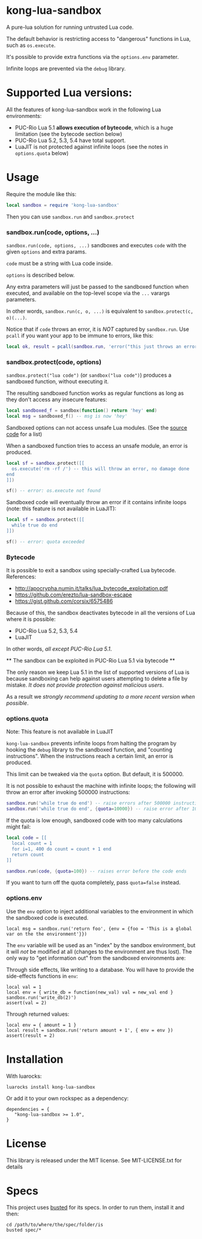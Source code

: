 kong-lua-sandbox
===========

A pure-lua solution for running untrusted Lua code.

The default behavior is restricting access to "dangerous" functions in Lua, such as `os.execute`.

It's possible to provide extra functions via the `options.env` parameter.

Infinite loops are prevented via the `debug` library.

Supported Lua versions:
======================

All the features of kong-lua-sandbox work in the following Lua environments:


* PUC-Rio Lua 5.1 **allows execution of bytecode**, which is a huge limitation (see the bytecode section below)
* PUC-Rio Lua 5.2, 5.3, 5.4 have total support.
* LuaJIT is not protected against infinite loops (see the notes in `options.quota` below)

Usage
=====

Require the module like this:

``` lua
local sandbox = require 'kong-lua-sandbox'
```

Then you can use `sandbox.run` and `sandbox.protect`

### sandbox.run(code, options, ...)

`sandbox.run(code, options, ...)` sandboxes and executes `code` with the given `options` and extra params.

`code` must be a string with Lua code inside.

`options` is described below.

Any extra parameters will just be passed to the sandboxed function when executed, and available on the top-level scope via the `...` varargs parameters.

In other words, `sandbox.run(c, o, ...)` is equivalent to `sandbox.protect(c, o)(...)`.

Notice that if `code` throws an error, it is *NOT* captured by `sandbox.run`. Use `pcall` if you want your app to be immune to errors, like this:

``` lua
local ok, result = pcall(sandbox.run, 'error("this just throws an error")')
```

### sandbox.protect(code, options)

`sandbox.protect("lua code")` (or `sandbox("lua code")`) produces a sandboxed function, without executing it.

The resulting sandboxed function works as regular functions as long as they don't access any insecure features:

```lua
local sandboxed_f = sandbox(function() return 'hey' end)
local msg = sandboxed_f() -- msg is now 'hey'
```

Sandboxed options can not access unsafe Lua modules. (See the [source code](https://github.com/kong/kong-lua-sandbox/blob/master/kong-lua-sandbox.lua#L35) for a list)

When a sandboxed function tries to access an unsafe module, an error is produced.

```lua
local sf = sandbox.protect([[
  os.execute('rm -rf /') -- this will throw an error, no damage done
end
]])

sf() -- error: os.execute not found
```

Sandboxed code will eventually throw an error if it contains infinite loops (note: this feature is not available in LuaJIT):

```lua
local sf = sandbox.protect([[
  while true do end
]])

sf() -- error: quota exceeded
```

### Bytecode

It is possible to exit a sandbox using specially-crafted Lua bytecode. References:

* http://apocrypha.numin.it/talks/lua_bytecode_exploitation.pdf
* https://github.com/erezto/lua-sandbox-escape
* https://gist.github.com/corsix/6575486

Because of this, the sandbox deactivates bytecode in all the versions of Lua where it is possible:

* PUC-Rio Lua 5.2, 5.3, 5.4
* LuaJIT

In other words, _all except PUC-Rio Lua 5.1_.

** The sandbox can be exploited in PUC-Rio Lua 5.1 via bytecode **

The only reason we keep Lua 5.1 in the list of supported versions of Lua is because
sandboxing can help against users attempting to delete a file by mistake. _It does not provide
protection against malicious users_.

As a result we _strongly recommend updating to a more recent version when possible_.

### options.quota

Note: This feature is not available in LuaJIT

`kong-lua-sandbox` prevents infinite loops from halting the program by hooking the `debug` library to the sandboxed function, and "counting instructions". When
the instructions reach a certain limit, an error is produced.

This limit can be tweaked via the `quota` option. But default, it is 500000.

It is not possible to exhaust the machine with infinite loops; the following will throw an error after invoking 500000 instructions:

``` lua
sandbox.run('while true do end') -- raise errors after 500000 instructions
sandbox.run('while true do end', {quota=10000}) -- raise error after 10000 instructions
```

If the quota is low enough, sandboxed code with too many calculations might fail:

``` lua
local code = [[
  local count = 1
  for i=1, 400 do count = count + 1 end
  return count
]]

sandbox.run(code, {quota=100}) -- raises error before the code ends
```

If you want to turn off the quota completely, pass `quota=false` instead.


### options.env

Use the `env` option to inject additional variables to the environment in which the sandboxed code is executed.

    local msg = sandbox.run('return foo', {env = {foo = 'This is a global var on the the environment'}})

The `env` variable will be used as an "index" by the sandbox environment, but it will *not* be modified at all (changes
to the environment are thus lost). The only way to "get information out" from the sandboxed environments are:

Through side effects, like writing to a database. You will have to provide the side-effects functions in `env`:

    local val = 1
    local env = { write_db = function(new_val) val = new_val end }
    sandbox.run('write_db(2)')
    assert(val = 2)

Through returned values:

    local env = { amount = 1 }
    local result = sandbox.run('return amount + 1', { env = env })
    assert(result = 2)


Installation
============

With luarocks:

    luarocks install kong-lua-sandbox

Or add it to your own rockspec as a dependency:

```
dependencies = {
   "kong-lua-sandbox >= 1.0",
}
```

License
=======

This library is released under the MIT license. See MIT-LICENSE.txt for details

Specs
=====

This project uses [busted](https://github.com/Olivine-Labs/busted) for its specs. In order to run them, install it and then:

```
cd /path/to/where/the/spec/folder/is
busted spec/*
```
